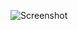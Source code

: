 ![Screenshot](https://raw.githubusercontent.com/Cryakl/Ultimate-RAT-Collection/refs/heads/main/Bifrost/BiFroSt-MaTreX/Screenshot.png)
